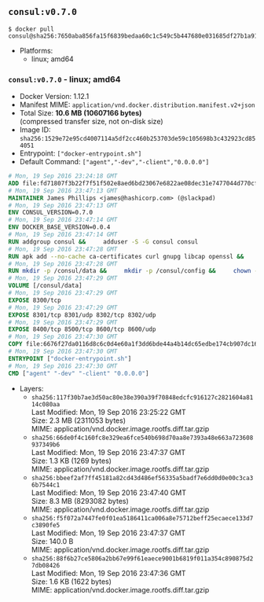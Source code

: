 ## `consul:v0.7.0`

```console
$ docker pull consul@sha256:7650aba856fa15f6839bedaa60c1c549c5b447680e031685df27b1a916ce6fd7
```

-	Platforms:
	-	linux; amd64

### `consul:v0.7.0` - linux; amd64

-	Docker Version: 1.12.1
-	Manifest MIME: `application/vnd.docker.distribution.manifest.v2+json`
-	Total Size: **10.6 MB (10607166 bytes)**  
	(compressed transfer size, not on-disk size)
-	Image ID: `sha256:1529e72e95cd4007114a5df2cc460b253703de59c105698b3c432923cd854051`
-	Entrypoint: `["docker-entrypoint.sh"]`
-	Default Command: `["agent","-dev","-client","0.0.0.0"]`

```dockerfile
# Mon, 19 Sep 2016 23:24:18 GMT
ADD file:fd71807f3b22f7f51f502e8aed6bd23067e6822ae08dec31e7477044d770cf48 in / 
# Mon, 19 Sep 2016 23:47:13 GMT
MAINTAINER James Phillips <james@hashicorp.com> (@slackpad)
# Mon, 19 Sep 2016 23:47:13 GMT
ENV CONSUL_VERSION=0.7.0
# Mon, 19 Sep 2016 23:47:14 GMT
ENV DOCKER_BASE_VERSION=0.0.4
# Mon, 19 Sep 2016 23:47:14 GMT
RUN addgroup consul &&     adduser -S -G consul consul
# Mon, 19 Sep 2016 23:47:28 GMT
RUN apk add --no-cache ca-certificates curl gnupg libcap openssl &&     gpg --recv-keys 91A6E7F85D05C65630BEF18951852D87348FFC4C &&     mkdir -p /tmp/build &&     cd /tmp/build &&     wget https://releases.hashicorp.com/docker-base/${DOCKER_BASE_VERSION}/docker-base_${DOCKER_BASE_VERSION}_linux_amd64.zip &&     wget https://releases.hashicorp.com/docker-base/${DOCKER_BASE_VERSION}/docker-base_${DOCKER_BASE_VERSION}_SHA256SUMS &&     wget https://releases.hashicorp.com/docker-base/${DOCKER_BASE_VERSION}/docker-base_${DOCKER_BASE_VERSION}_SHA256SUMS.sig &&     gpg --batch --verify docker-base_${DOCKER_BASE_VERSION}_SHA256SUMS.sig docker-base_${DOCKER_BASE_VERSION}_SHA256SUMS &&     grep ${DOCKER_BASE_VERSION}_linux_amd64.zip docker-base_${DOCKER_BASE_VERSION}_SHA256SUMS | sha256sum -c &&     unzip docker-base_${DOCKER_BASE_VERSION}_linux_amd64.zip &&     cp bin/gosu bin/dumb-init /bin &&     wget https://releases.hashicorp.com/consul/${CONSUL_VERSION}/consul_${CONSUL_VERSION}_linux_amd64.zip &&     wget https://releases.hashicorp.com/consul/${CONSUL_VERSION}/consul_${CONSUL_VERSION}_SHA256SUMS &&     wget https://releases.hashicorp.com/consul/${CONSUL_VERSION}/consul_${CONSUL_VERSION}_SHA256SUMS.sig &&     gpg --batch --verify consul_${CONSUL_VERSION}_SHA256SUMS.sig consul_${CONSUL_VERSION}_SHA256SUMS &&     grep consul_${CONSUL_VERSION}_linux_amd64.zip consul_${CONSUL_VERSION}_SHA256SUMS | sha256sum -c &&     unzip -d /bin consul_${CONSUL_VERSION}_linux_amd64.zip &&     cd /tmp &&     rm -rf /tmp/build &&     apk del gnupg openssl &&     rm -rf /root/.gnupg
# Mon, 19 Sep 2016 23:47:28 GMT
RUN mkdir -p /consul/data &&     mkdir -p /consul/config &&     chown -R consul:consul /consul
# Mon, 19 Sep 2016 23:47:29 GMT
VOLUME [/consul/data]
# Mon, 19 Sep 2016 23:47:29 GMT
EXPOSE 8300/tcp
# Mon, 19 Sep 2016 23:47:29 GMT
EXPOSE 8301/tcp 8301/udp 8302/tcp 8302/udp
# Mon, 19 Sep 2016 23:47:29 GMT
EXPOSE 8400/tcp 8500/tcp 8600/tcp 8600/udp
# Mon, 19 Sep 2016 23:47:30 GMT
COPY file:6676f27da0116d8c6c0d4e60a1f3dd6bde44a4b14dc65edbe174cb907dc16353 in /usr/local/bin/docker-entrypoint.sh 
# Mon, 19 Sep 2016 23:47:30 GMT
ENTRYPOINT ["docker-entrypoint.sh"]
# Mon, 19 Sep 2016 23:47:30 GMT
CMD ["agent" "-dev" "-client" "0.0.0.0"]
```

-	Layers:
	-	`sha256:117f30b7ae3d50ac80e38e390a39f70848edcfc916127c2821604a8114c080aa`  
		Last Modified: Mon, 19 Sep 2016 23:25:22 GMT  
		Size: 2.3 MB (2311053 bytes)  
		MIME: application/vnd.docker.image.rootfs.diff.tar.gzip
	-	`sha256:66de0f4c160fc8e329ea6fce540b698d70aa8e7393a48e663a723608937349b6`  
		Last Modified: Mon, 19 Sep 2016 23:47:37 GMT  
		Size: 1.3 KB (1269 bytes)  
		MIME: application/vnd.docker.image.rootfs.diff.tar.gzip
	-	`sha256:bbeef2af7ff45181a82cd43d486ef56335a5badf7e6dd0d0e00c3ca36b7544c1`  
		Last Modified: Mon, 19 Sep 2016 23:47:40 GMT  
		Size: 8.3 MB (8293082 bytes)  
		MIME: application/vnd.docker.image.rootfs.diff.tar.gzip
	-	`sha256:f5f072a7447fe0f01ea5186411ca006a8e75712beff25ecaece133d7c3890fe5`  
		Last Modified: Mon, 19 Sep 2016 23:47:37 GMT  
		Size: 140.0 B  
		MIME: application/vnd.docker.image.rootfs.diff.tar.gzip
	-	`sha256:88f6b27ce5806a2bb67e99f61eaece9001b6819f011a354c890875d27db08426`  
		Last Modified: Mon, 19 Sep 2016 23:47:36 GMT  
		Size: 1.6 KB (1622 bytes)  
		MIME: application/vnd.docker.image.rootfs.diff.tar.gzip
